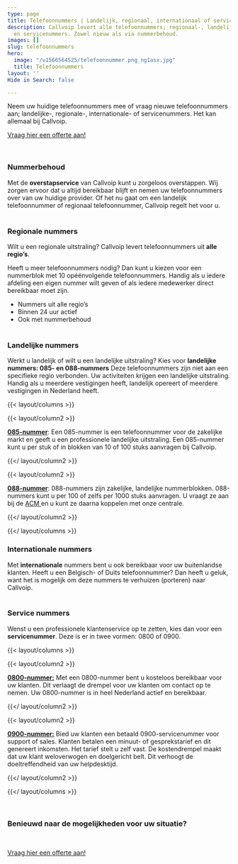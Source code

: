 ```yaml
---
type: page
title: Telefoonnummers | Landelijk, regionaal, internationaal of servicenummers
description: Callvoip levert alle telefoonnummers; regionaal-, landelijk-, internationaal-
  en servicenummers. Zowel nieuw als via nummerbehoud.
images: []
slug: telefoonnummers
hero:
  image: "/v1566564525/telefoonnummer.png_ng1asx.jpg"
  title: Telefoonnummers
layout: ''
Hide in Search: false

---
```

Neem uw huidige telefoonnummers mee of vraag nieuwe telefoonnummers aan; landelijke-, regionale-, internationale- of servicenummers. Het kan allemaal bij Callvoip.

<a href="/offerte/" class="button">Vraag hier een offerte aan!</a>

<br>

### Nummerbehoud

Met de **overstapservice** van Callvoip kunt u zorgeloos overstappen. Wij zorgen ervoor dat u altijd bereikbaar blijft en nemen uw telefoonnummers over van uw huidige provider. Of het nu gaat om een landelijk telefoonnummer of regionaal telefoonnummer, Callvoip regelt het voor u. <br><br>

### Regionale nummers

Wilt u een regionale uitstraling? Callvoip levert telefoonnummers uit **alle regio’s**.

Heeft u meer telefoonnummers nodig? Dan kunt u kiezen voor een nummerblok met 10 opéénvolgende telefoonnummers. Handig als u iedere afdeling een eigen nummer wilt geven of als iedere medewerker direct bereikbaar moet zijn.

* Nummers uit alle regio’s
* Binnen 24 uur actief
* Ook met nummerbehoud <br><br>

### Landelijke nummers

Werkt u landelijk of wilt u een landelijke uitstraling? Kies voor **landelijke nummers: 085- en 088-nummers** Deze telefoonnummers zijn niet aan een specifieke regio verbonden. Uw activiteiten krijgen een landelijke uitstraling. Handig als u meerdere vestigingen heeft, landelijk opereert of meerdere vestigingen in Nederland heeft.

{{< layout/columns >}}

{{< layout/column2 >}}

<u>**085-nummer**</u>:
Een 085-nummer is een telefoonnummer voor de zakelijke markt en geeft u een professionele landelijke uitstraling. Een 085-nummer kunt u per stuk of in blokken van 10 of 100 stuks aanvragen bij Callvoip.

{{</ layout/column2 >}}

{{< layout/column2 >}}

<u>**088-nummer**</u>:
088-nummers zijn zakelijke, landelijke nummerblokken. 088-nummers kunt u per 100 of zelfs per 1000 stuks aanvragen. U vraagt ze aan bij de [ACM ](https://www.acm.nl/nl/onderwerpen/telecommunicatie/telefoonnummers/aanvragen-nummers/formulieren/2-088-bedrijfsnummers/)en u kunt ze daarna koppelen met onze centrale.

{{</ layout/column2 >}}

{{</ layout/columns >}} <br>

### Internationale nummers

Met **internationale** nummers bent u ook bereikbaar voor uw buitenlandse klanten. Heeft u een Belgisch- of Duits telefoonnummer? Dan heeft u geluk, want het is mogelijk om deze nummers te verhuizen (porteren) naar Callvoip. <br><br>

### Service nummers

Wenst u een professionele klantenservice op te zetten, kies dan voor een **servicenummer**. Deze is er in twee vormen: 0800 of 0900.

{{< layout/columns >}}

{{< layout/column2 >}}

<u>**0800-nummer:**</u>
Met een 0800-nummer bent u kosteloos bereikbaar voor uw klanten. Dit verlaagt de drempel voor uw klanten om contact op te nemen. Uw 0800-nummer is in heel Nederland actief en bereikbaar.

{{</ layout/column2 >}}

{{< layout/column2 >}}

<u>**0900-nummer:**</u>
Bied uw klanten een betaald 0900-servicenummer voor support of sales. Klanten betalen een minuut- of gesprekstarief en dit genereert inkomsten. Het tarief stelt u zelf vast. De kostendrempel maakt dat uw klant weloverwogen en doelgericht belt. Dit verhoogt de doeltreffendheid van uw helpdesktijd.

{{</ layout/column2 >}}

{{</ layout/columns >}}

<br>

### Benieuwd naar de mogelijkheden voor uw situatie?

<br>

<a href="/offerte/" class="button">Vraag hier een offerte aan!</a>